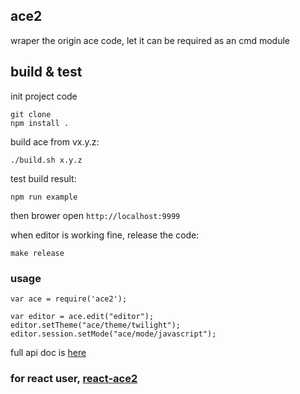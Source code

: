 ## ace2

wraper the origin ace code, let it can be required as an cmd module

## build & test

init project code
```
git clone
npm install .
```

build ace from vx.y.z:
```
./build.sh x.y.z
```

test build result:
```
npm run example
```
then brower open `http://localhost:9999`

when editor is working fine, release the code:
```
make release
```

### usage

```
var ace = require('ace2');

var editor = ace.edit("editor");
editor.setTheme("ace/theme/twilight");
editor.session.setMode("ace/mode/javascript");

```

full api doc is [here](https://ace.c9.io/#nav=api)

### for react user,  [react-ace2]()